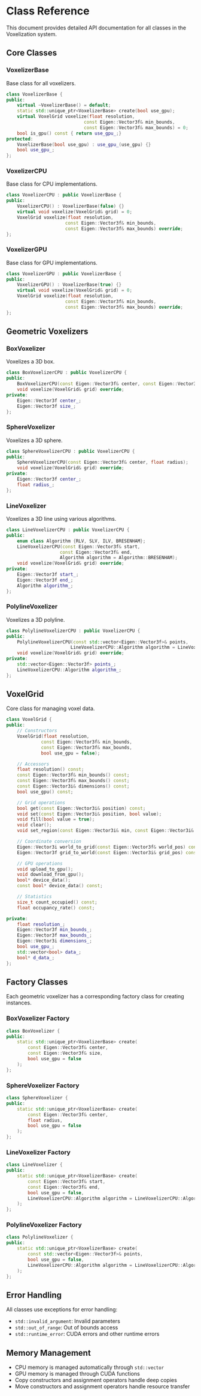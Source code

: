 # Class Reference

This document provides detailed API documentation for all classes in the Voxelization system.

## Core Classes

### VoxelizerBase

Base class for all voxelizers.

```cpp
class VoxelizerBase {
public:
    virtual ~VoxelizerBase() = default;
    static std::unique_ptr<VoxelizerBase> create(bool use_gpu);
    virtual VoxelGrid voxelize(float resolution,
                             const Eigen::Vector3f& min_bounds,
                             const Eigen::Vector3f& max_bounds) = 0;
    bool is_gpu() const { return use_gpu_;}
protected:
    VoxelizerBase(bool use_gpu) : use_gpu_(use_gpu) {}
    bool use_gpu_;
};
```

### VoxelizerCPU

Base class for CPU implementations.

```cpp
class VoxelizerCPU : public VoxelizerBase {
public:
    VoxelizerCPU() : VoxelizerBase(false) {}
    virtual void voxelize(VoxelGrid& grid) = 0;
    VoxelGrid voxelize(float resolution,
                      const Eigen::Vector3f& min_bounds,
                      const Eigen::Vector3f& max_bounds) override;
};
```

### VoxelizerGPU

Base class for GPU implementations.

```cpp
class VoxelizerGPU : public VoxelizerBase {
public:
    VoxelizerGPU() : VoxelizerBase(true) {}
    virtual void voxelize(VoxelGrid& grid) = 0;
    VoxelGrid voxelize(float resolution,
                      const Eigen::Vector3f& min_bounds,
                      const Eigen::Vector3f& max_bounds) override;
};
```

## Geometric Voxelizers

### BoxVoxelizer

Voxelizes a 3D box.

```cpp
class BoxVoxelizerCPU : public VoxelizerCPU {
public:
    BoxVoxelizerCPU(const Eigen::Vector3f& center, const Eigen::Vector3f& size);
    void voxelize(VoxelGrid& grid) override;
private:
    Eigen::Vector3f center_;
    Eigen::Vector3f size_;
};
```

### SphereVoxelizer

Voxelizes a 3D sphere.

```cpp
class SphereVoxelizerCPU : public VoxelizerCPU {
public:
    SphereVoxelizerCPU(const Eigen::Vector3f& center, float radius);
    void voxelize(VoxelGrid& grid) override;
private:
    Eigen::Vector3f center_;
    float radius_;
};
```

### LineVoxelizer

Voxelizes a 3D line using various algorithms.

```cpp
class LineVoxelizerCPU : public VoxelizerCPU {
public:
    enum class Algorithm {RLV, SLV, ILV, BRESENHAM};
    LineVoxelizerCPU(const Eigen::Vector3f& start,
                    const Eigen::Vector3f& end,
                    Algorithm algorithm = Algorithm::BRESENHAM);
    void voxelize(VoxelGrid& grid) override;
private:
    Eigen::Vector3f start_;
    Eigen::Vector3f end_;
    Algorithm algorithm_;
};
```

### PolylineVoxelizer

Voxelizes a 3D polyline.

```cpp
class PolylineVoxelizerCPU : public VoxelizerCPU {
public:
    PolylineVoxelizerCPU(const std::vector<Eigen::Vector3f>& points,
                        LineVoxelizerCPU::Algorithm algorithm = LineVoxelizerCPU::Algorithm::BRESENHAM);
    void voxelize(VoxelGrid& grid) override;
private:
    std::vector<Eigen::Vector3f> points_;
    LineVoxelizerCPU::Algorithm algorithm_;
};
```

## VoxelGrid

Core class for managing voxel data.

```cpp
class VoxelGrid {
public:
    // Constructors
    VoxelGrid(float resolution,
             const Eigen::Vector3f& min_bounds,
             const Eigen::Vector3f& max_bounds,
             bool use_gpu = false);

    // Accessors
    float resolution() const;
    const Eigen::Vector3f& min_bounds() const;
    const Eigen::Vector3f& max_bounds() const;
    const Eigen::Vector3i& dimensions() const;
    bool use_gpu() const;

    // Grid operations
    bool get(const Eigen::Vector3i& position) const;
    void set(const Eigen::Vector3i& position, bool value);
    void fill(bool value = true);
    void clear();
    void set_region(const Eigen::Vector3i& min, const Eigen::Vector3i& max, bool value);

    // Coordinate conversion
    Eigen::Vector3i world_to_grid(const Eigen::Vector3f& world_pos) const;
    Eigen::Vector3f grid_to_world(const Eigen::Vector3i& grid_pos) const;

    // GPU operations
    void upload_to_gpu();
    void download_from_gpu();
    bool* device_data();
    const bool* device_data() const;

    // Statistics
    size_t count_occupied() const;
    float occupancy_rate() const;

private:
    float resolution_;
    Eigen::Vector3f min_bounds_;
    Eigen::Vector3f max_bounds_;
    Eigen::Vector3i dimensions_;
    bool use_gpu_;
    std::vector<bool> data_;
    bool* d_data_;
};
```

## Factory Classes

Each geometric voxelizer has a corresponding factory class for creating instances.

### BoxVoxelizer Factory

```cpp
class BoxVoxelizer {
public:
    static std::unique_ptr<VoxelizerBase> create(
        const Eigen::Vector3f& center,
        const Eigen::Vector3f& size,
        bool use_gpu = false
    );
};
```

### SphereVoxelizer Factory

```cpp
class SphereVoxelizer {
public:
    static std::unique_ptr<VoxelizerBase> create(
        const Eigen::Vector3f& center,
        float radius,
        bool use_gpu = false
    );
};
```

### LineVoxelizer Factory

```cpp
class LineVoxelizer {
public:
    static std::unique_ptr<VoxelizerBase> create(
        const Eigen::Vector3f& start,
        const Eigen::Vector3f& end,
        bool use_gpu = false,
        LineVoxelizerCPU::Algorithm algorithm = LineVoxelizerCPU::Algorithm::BRESENHAM
    );
};
```

### PolylineVoxelizer Factory

```cpp
class PolylineVoxelizer {
public:
    static std::unique_ptr<VoxelizerBase> create(
        const std::vector<Eigen::Vector3f>& points,
        bool use_gpu = false,
        LineVoxelizerCPU::Algorithm algorithm = LineVoxelizerCPU::Algorithm::BRESENHAM
    );
};
```

## Error Handling

All classes use exceptions for error handling:

- `std::invalid_argument`: Invalid parameters
- `std::out_of_range`: Out of bounds access
- `std::runtime_error`: CUDA errors and other runtime errors

## Memory Management

- CPU memory is managed automatically through `std::vector`
- GPU memory is managed through CUDA functions
- Copy constructors and assignment operators handle deep copies
- Move constructors and assignment operators handle resource transfer